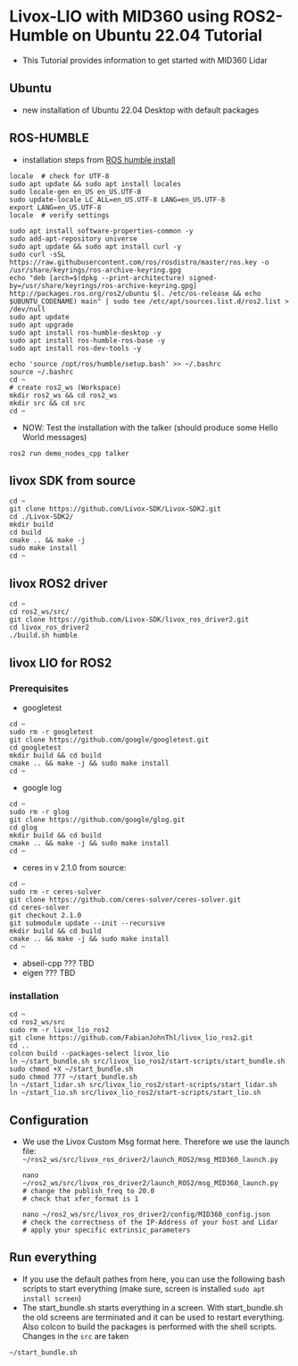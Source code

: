 # Livox-LIO with MID360 using ROS2-Humble on Ubuntu 22.04 Tutorial

- This Tutorial provides information to get started with MID360 Lidar

## Ubuntu

- new installation of Ubuntu 22.04 Desktop with default packages

## ROS-HUMBLE

- installation steps from [ROS humble install](https://docs.ros.org/en/humble/Installation/Ubuntu-Install-Debs.html)

```
locale  # check for UTF-8
sudo apt update && sudo apt install locales
sudo locale-gen en_US en_US.UTF-8
sudo update-locale LC_ALL=en_US.UTF-8 LANG=en_US.UTF-8
export LANG=en_US.UTF-8
locale  # verify settings

sudo apt install software-properties-common -y
sudo add-apt-repository universe
sudo apt update && sudo apt install curl -y
sudo curl -sSL https://raw.githubusercontent.com/ros/rosdistro/master/ros.key -o /usr/share/keyrings/ros-archive-keyring.gpg
echo "deb [arch=$(dpkg --print-architecture) signed-by=/usr/share/keyrings/ros-archive-keyring.gpg] http://packages.ros.org/ros2/ubuntu $(. /etc/os-release && echo $UBUNTU_CODENAME) main" | sudo tee /etc/apt/sources.list.d/ros2.list > /dev/null
sudo apt update
sudo apt upgrade
sudo apt install ros-humble-desktop -y
sudo apt install ros-humble-ros-base -y
sudo apt install ros-dev-tools -y

echo 'source /opt/ros/humble/setup.bash' >> ~/.bashrc
source ~/.bashrc
cd ~
# create ros2_ws (Workspace)
mkdir ros2_ws && cd ros2_ws
mkdir src && cd src
cd ~
```

- NOW: Test the installation with the talker (should produce some Hello World messages)

```
ros2 run demo_nodes_cpp talker
```

## livox SDK from source

```
cd ~
git clone https://github.com/Livox-SDK/Livox-SDK2.git
cd ./Livox-SDK2/
mkdir build
cd build
cmake .. && make -j
sudo make install
cd ~
```

## livox ROS2 driver

```
cd ~
cd ros2_ws/src/
git clone https://github.com/Livox-SDK/livox_ros_driver2.git
cd livox_ros_driver2
./build.sh humble
```

## livox LIO for ROS2

### Prerequisites

- googletest

```
cd ~
sudo rm -r googletest
git clone https://github.com/google/googletest.git
cd googletest
mkdir build && cd build
cmake .. && make -j && sudo make install
cd ~
```

- google log

```
cd ~
sudo rm -r glog
git clone https://github.com/google/glog.git
cd glog
mkdir build && cd build
cmake .. && make -j && sudo make install
cd ~
```

- ceres in v 2.1.0 from source:
```
cd ~
sudo rm -r ceres-solver
git clone https://github.com/ceres-solver/ceres-solver.git
cd ceres-solver
git checkout 2.1.0
git submodule update --init --recursive
mkdir build && cd build
cmake .. && make -j && sudo make install
cd ~
```

- abseil-cpp ??? TBD
- eigen ??? TBD

### installation

```
cd ~
cd ros2_ws/src
sudo rm -r livox_lio_ros2
git clone https://github.com/FabianJohnThl/livox_lio_ros2.git
cd ..
colcon build --packages-select livox_lio
ln ~/start_bundle.sh src/livox_lio_ros2/start-scripts/start_bundle.sh
sudo chmod +X ~/start_bundle.sh
sudo chmod 777 ~/start_bundle.sh
ln ~/start_lidar.sh src/livox_lio_ros2/start-scripts/start_lidar.sh
ln ~/start_lio.sh src/livox_lio_ros2/start-scripts/start_lio.sh
```

## Configuration

- We use the Livox Custom Msg format here. Therefore we use the launch file: `~/ros2_ws/src/livox_ros_driver2/launch_ROS2/msg_MID360_launch.py`
  ```
  nano ~/ros2_ws/src/livox_ros_driver2/launch_ROS2/msg_MID360_launch.py
  # change the publish_freq to 20.0
  # check that xfer_format is 1

  nano ~/ros2_ws/src/livox_ros_driver2/config/MID360_config.json
  # check the correctness of the IP-Address of your host and Lidar
  # apply your specific extrinsic_parameters
  ```
  

## Run everything

- If you use the default pathes from here, you can use the following bash scripts to start everything (make sure, screen is installed `sudo apt install screen`)
- The start_bundle.sh starts everything in a screen. With start_bundle.sh the old screens are terminated and it can be used to restart everything. Also colcon to build the packages is performed with the shell scripts. Changes in the `src` are taken 

```
~/start_bundle.sh

```


